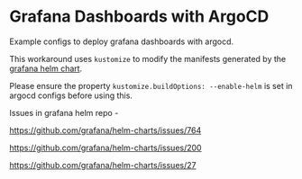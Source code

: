 # Grafana Dashboards with ArgoCD

Example configs to deploy grafana dashboards with argocd.

This workaround uses `kustomize` to modify the manifests generated by the [grafana helm chart](https://github.com/grafana/helm-charts/tree/main/charts/grafana).  

Please ensure the property `kustomize.buildOptions: --enable-helm` is set in argocd configs before using this.  


Issues in grafana helm repo - 

https://github.com/grafana/helm-charts/issues/764  

https://github.com/grafana/helm-charts/issues/200  

https://github.com/grafana/helm-charts/issues/27  

